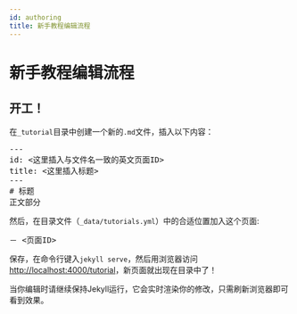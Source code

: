 ```yaml
---
id: authoring
title: 新手教程编辑流程
---
```

# 新手教程编辑流程

## 开工！
在`_tutorial`目录中创建一个新的`.md`文件，插入以下内容：
<pre>
---
id: &lt;这里插入与文件名一致的英文页面ID&gt;
title: &lt;这里插入标题&gt;
---
# 标题
正文部分
</pre>
然后，在目录文件（`_data/tutorials.yml`）中的合适位置加入这个页面:
<pre>
－ &lt;页面ID&gt;
</pre>
保存，在命令行键入`jekyll serve`，然后用浏览器访问[http://localhost:4000/tutorial](http://localhost:4000/tutorial)，新页面就出现在目录中了！

<div class="note">
当你编辑时请继续保持Jekyll运行，它会实时渲染你的修改，只需刷新浏览器即可看到效果。
</div>

